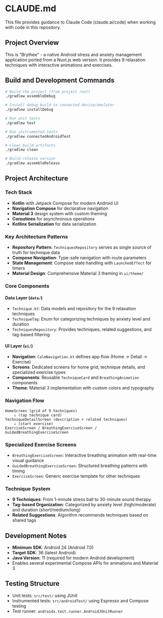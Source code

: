 # CLAUDE.md

This file provides guidance to Claude Code (claude.ai/code) when working with code in this repository.

## Project Overview

This is "Brythee" - a native Android stress and anxiety management application ported from a Nuxt.js web version. It provides 9 relaxation techniques with interactive animations and exercises.

## Build and Development Commands

```bash
# Build the project (from project root)
./gradlew assembleDebug

# Install debug build to connected device/emulator
./gradlew installDebug

# Run unit tests
./gradlew test

# Run instrumented tests
./gradlew connectedAndroidTest

# Clean build artifacts
./gradlew clean

# Build release version
./gradlew assembleRelease
```

## Project Architecture

### Tech Stack
- **Kotlin** with Jetpack Compose for modern Android UI
- **Navigation Compose** for declarative navigation
- **Material 3** design system with custom theming
- **Coroutines** for asynchronous operations
- **Kotlinx Serialization** for data serialization

### Key Architecture Patterns
- **Repository Pattern**: `TechniquesRepository` serves as single source of truth for technique data
- **Compose Navigation**: Type-safe navigation with route parameters
- **State Management**: Compose state handling with `LaunchedEffect` for timers
- **Material Design**: Comprehensive Material 3 theming in `ui/theme/`

### Core Components

#### Data Layer (`data/`)
- `Technique.kt`: Data models and repository for the 9 relaxation techniques
- `TechniqueTag`: Enum for categorizing techniques by anxiety level and duration
- `TechniquesRepository`: Provides techniques, related suggestions, and tag-based filtering

#### UI Layer (`ui/`)
- **Navigation**: `CalmNavigation.kt` defines app flow (Home → Detail → Exercise)
- **Screens**: Dedicated screens for home grid, technique details, and specialized exercise types
- **Components**: Reusable `TechniqueCard` and `BreathingAnimation` components
- **Theme**: Material 3 implementation with custom colors and typography

### Navigation Flow
```
HomeScreen (grid of 9 techniques)
    ↓ (tap technique card)
TechniqueDetailScreen (description + related techniques)
    ↓ (start exercise)
ExerciseScreen / BreathingExerciseScreen / GuidedBreathingExerciseScreen
```

### Specialized Exercise Screens
- `BreathingExerciseScreen`: Interactive breathing animation with real-time visual guidance
- `GuidedBreathingExerciseScreen`: Structured breathing patterns with timing
- `ExerciseScreen`: Generic exercise template for other techniques

### Technique System
- **9 Techniques**: From 1-minute stress ball to 30-minute sound therapy
- **Tag-based Organization**: Categorized by anxiety level (high/moderate) and duration (short/medium/long)
- **Related Suggestions**: Algorithm recommends techniques based on shared tags

## Development Notes

- **Minimum SDK**: Android 24 (Android 7.0)
- **Target SDK**: 36 (latest Android)
- **Java Version**: 11 (required for modern Android development)
- Enables several experimental Compose APIs for animations and Material 3

## Testing Structure
- Unit tests: `src/test/` using JUnit
- Instrumented tests: `src/androidTest/` using Espresso and Compose testing
- Test runner: `androidx.test.runner.AndroidJUnitRunner`